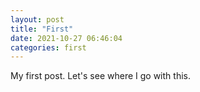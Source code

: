 ```yaml
---
layout: post
title: "First"
date: 2021-10-27 06:46:04
categories: first
---
```


My first post. Let's see where I go with this.

